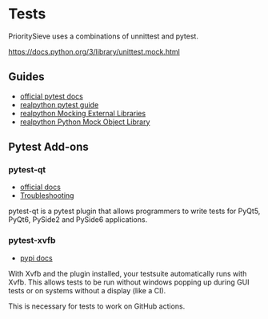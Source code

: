 # Tests

PrioritySieve uses a combinations of unnittest and pytest.

https://docs.python.org/3/library/unittest.mock.html

## Guides

* [official pytest docs](https://docs.pytest.org/en/7.1.x/getting-started.html)
* [realpython pytest guide](https://realpython.com/pytest-python-testing/)
* [realpython Mocking External Libraries](https://realpython.com/testing-third-party-apis-with-mocks/)
* [realpython Python Mock Object Library](https://realpython.com/python-mock-library/)

## Pytest Add-ons

### pytest-qt

* [official docs](https://pytest-qt.readthedocs.io/en/latest/intro.html)
* [Troubleshooting](https://pytest-qt.readthedocs.io/en/latest/troubleshooting.html)

pytest-qt is a pytest plugin that allows programmers to write tests for PyQt5, PyQt6, PySide2 and PySide6 applications.

### pytest-xvfb

* [pypi docs](https://pypi.org/project/pytest-xvfb/)

With Xvfb and the plugin installed, your testsuite automatically runs with Xvfb. This allows tests to be run without
windows popping up during GUI tests or on systems without a display (like a CI).

This is necessary for tests to work on GitHub actions.


